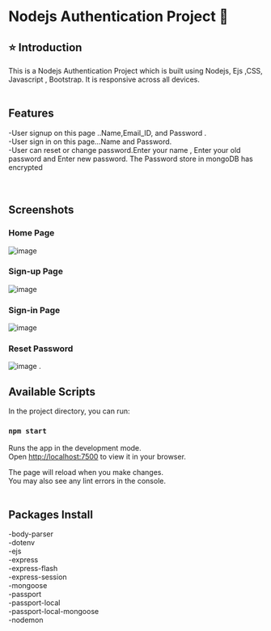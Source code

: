 # Nodejs Authentication Project 🚀

## ⭐ Introduction

This is a Nodejs Authentication  Project which is built using Nodejs, Ejs ,CSS, Javascript , Bootstrap. It is responsive across all devices.
<br/>
<br/>

## Features
-User signup  on this page ..Name,Email_ID, and Password . <br/>
-User sign in on this page...Name and Password.      <br/>
-User can reset or change password.Enter your name , Enter your old password and Enter new password. The Password store in mongoDB has encrypted  <br/>
<br/>
<br/>

## Screenshots
### Home Page
![image](https://i.postimg.cc/pLFCg5n4/home.png)
### Sign-up Page
![image](https://i.postimg.cc/SNwjtn4n/signup.png)
### Sign-in Page
![image](https://i.postimg.cc/RFKzhZ8D/signin.png)
### Reset Password
![image](https://i.postimg.cc/vH4cvNkz/resetpassword.png)
.
## Available Scripts
In the project directory, you can run:

### `npm start`
Runs the app in the development mode.\
Open [http://localhost:7500](http://localhost:7500) to view it in your browser.

The page will reload when you make changes.\
You may also see any lint errors in the console.
<br/>
<br/>

## Packages Install
-body-parser <br/>
-dotenv<br/>
-ejs<br/>
-express<br/>
-express-flash<br/>
-express-session<br/>
-mongoose<br/>
-passport<br/>
-passport-local<br/>
-passport-local-mongoose<br/>
-nodemon<br/>

